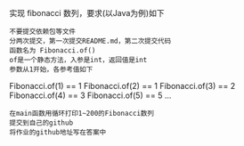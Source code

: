 实现 fibonacci 数列，要求(以Java为例)如下

    不要提交依赖包等文件
    分两次提交，第一次提交README.md，第二次提交代码
    函数名为 Fibonacci.of()
    of是一个静态方法，入参是int，返回值是int
    参数从1开始，各参考值如下

Fibonacci.of(1) == 1
Fibonacci.of(2) == 1
Fibonacci.of(3) == 2
Fibonacci.of(4) == 3
Fibonacci.of(5) == 5
...

    在main函数用循环打印1~200的Fibonacci数列
    提交到自己的github
    将作业的github地址写在答案中